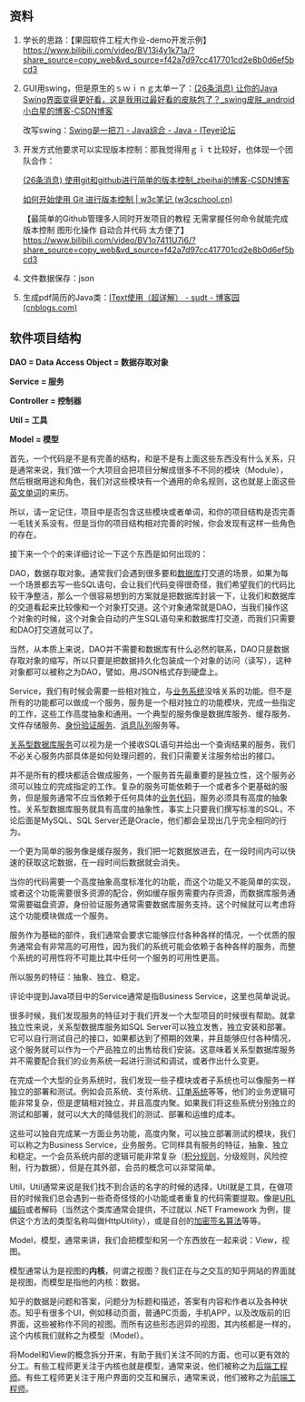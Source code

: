 ## 资料

1. 学长的思路：【果园软件工程大作业-demo开发示例】 https://www.bilibili.com/video/BV13i4y1k71a/?share_source=copy_web&vd_source=f42a7d97cc417701cd2e8b0d6ef5bcd3

2. GUI用swing，但是原生的ｓｗｉｎｇ太单一了：[(26条消息) 让你的Java Swing界面变得更好看，这是我用过最好看的皮肤包了？_swing皮肤_android 小白星的博客-CSDN博客](https://blog.csdn.net/qq_45137584/article/details/111411839)

   改写swing：[Swing是一把刀 - Java综合 - Java - ITeye论坛](https://www.iteye.com/topic/699515)

3. 开发方式他要求可以实现版本控制：那我觉得用ｇｉｔ比较好，也体现一个团队合作：

   [(26条消息) 使用git和github进行简单的版本控制_zbeihai的博客-CSDN博客](https://blog.csdn.net/zbeihai/article/details/118142837)

   [如何开始使用 Git 进行版本控制 | w3c笔记 (w3cschool.cn)](https://www.w3cschool.cn/article/23833916.html)

   【最简单的Github管理多人同时开发项目的教程  无需掌握任何命令就能完成版本控制 图形化操作 自动合并代码 太方便了】 https://www.bilibili.com/video/BV1o7411U7j6/?share_source=copy_web&vd_source=f42a7d97cc417701cd2e8b0d6ef5bcd3

4. 文件数据保存：json

5. 生成pdf简历的Java类：[IText使用（超详解） - sudt - 博客园 (cnblogs.com)](https://www.cnblogs.com/fonks/p/15090635.html)



## 软件项目结构



**DAO = Data Access Object = 数据存取对象**

**Service = 服务**

**Controller = 控制器**

**Util = 工具**

**Model = 模型**



首先，一个代码是不是有完善的结构，和是不是有上面这些东西没有什么关系，只是通常来说，我们做一个大项目会把项目分解成很多不不同的模块（Module），然后根据用途和角色，我们对这些模块有一个通用的命名规则，这也就是上面这些[英文单词](https://www.zhihu.com/search?q=英文单词&search_source=Entity&hybrid_search_source=Entity&hybrid_search_extra={"sourceType"%3A"answer"%2C"sourceId"%3A157049250})的来历。



所以，请一定记住，项目中是否包含这些模块或者单词，和你的项目结构是否完善一毛钱关系没有。但是当你的项目结构相对完善的时候，你会发现有这样一些角色的存在。



接下来一个个的来详细讨论一下这个东西是如何出现的：

DAO，数据存取对象。通常我们会遇到很多要和[数据库](https://www.zhihu.com/search?q=数据库&search_source=Entity&hybrid_search_source=Entity&hybrid_search_extra={"sourceType"%3A"answer"%2C"sourceId"%3A157049250})打交道的场景，如果为每一个场景都去写一些SQL语句，会让我们代码变得很奇怪，我们希望我们的代码比较干净整洁，那么一个很容易想到的方案就是把数据库封装一下，让我们和数据库的交道看起来比较像和一个对象打交道。这个对象通常就是DAO，当我们操作这个对象的时候，这个对象会自动的产生SQL语句来和数据库打交道，而我们只需要和DAO打交道就可以了。

当然，从本质上来说，DAO并不需要和数据库有什么必然的联系，DAO只是数据存取对象的缩写，所以只要是把数据持久化包装成一个对象的访问（读写），这种对象都可以被称之为DAO，譬如，用JSON格式存到硬盘上。



Service，我们有时候会需要一些相对独立，与[业务系统](https://www.zhihu.com/search?q=业务系统&search_source=Entity&hybrid_search_source=Entity&hybrid_search_extra={"sourceType"%3A"answer"%2C"sourceId"%3A157049250})没啥关系的功能。但不是所有的功能都可以做成一个服务，服务是一个相对独立的功能模块，完成一些指定的工作，这些工作高度抽象和通用。一个典型的服务像是数据库服务、缓存服务、文件存储服务、[身份验证服务](https://www.zhihu.com/search?q=身份验证服务&search_source=Entity&hybrid_search_source=Entity&hybrid_search_extra={"sourceType"%3A"answer"%2C"sourceId"%3A157049250})、[消息队列](https://www.zhihu.com/search?q=消息队列&search_source=Entity&hybrid_search_source=Entity&hybrid_search_extra={"sourceType"%3A"answer"%2C"sourceId"%3A157049250})服务等。

[关系型数据库服务](https://www.zhihu.com/search?q=关系型数据库服务&search_source=Entity&hybrid_search_source=Entity&hybrid_search_extra={"sourceType"%3A"answer"%2C"sourceId"%3A157049250})可以视为是一个接收SQL语句并给出一个查询结果的服务，我们不必关心服务内部具体是如何处理问题的，我们只需要关注服务给出的接口。

并不是所有的模块都适合做成服务，一个服务首先最重要的是独立性，这个服务必须可以独立的完成指定的工作。复杂的服务可能依赖于一个或者多个更基础的服务，但是服务通常不应当依赖于任何具体的[业务代码](https://www.zhihu.com/search?q=业务代码&search_source=Entity&hybrid_search_source=Entity&hybrid_search_extra={"sourceType"%3A"answer"%2C"sourceId"%3A157049250})，服务必须具有高度的抽象性。关系型数据库服务就具有高度的抽象性，事实上只要我们撰写标准的SQL，不论后面是MySQL、SQL Server还是Oracle，他们都会呈现出几乎完全相同的行为。

一个更为简单的服务像是缓存服务，我们把一坨数据放进去，在一段时间内可以快速的获取这坨数据，在一段时间后数据就会消失。

当你的代码需要一个高度抽象高度标准化的功能，而这个功能又不能简单的实现，或者这个功能需要很多资源的配合，例如缓存服务需要内存资源，而数据库服务通常需要磁盘资源，身份验证服务通常需要数据库服务支持。这个时候就可以考虑将这个功能模块做成一个服务。

服务作为基础的部件，我们通常会要求它能够应付各种各样的情况，一个优质的服务通常会有非常高的可用性，因为我们的系统可能会依赖于各种各样的服务，而整个系统的可用性将不可能比其中任何一个服务的可用性更高。

所以服务的特征：抽象、独立、稳定。



评论中提到Java项目中的Service通常是指Business Service，这里也简单说说。

很多时候，我们发现服务的特征对于我们开发一个大型项目的时候很有帮助。就拿独立性来说，关系型数据库服务如SQL Server可以独立发售，独立安装和部署。它可以自行测试自己的接口，如果都达到了预期的效果，并且能够应付各种情况，这个服务就可以作为一个产品独立的出售给我们安装。这意味着关系型数据库服务并不需要配合我们的业务系统一起进行测试和调试，或者作出什么变更。

在完成一个大型的业务系统时，我们发现一些子模块或者子系统也可以像服务一样独立的部署和测试。例如会员系统、支付系统、[订单系统](https://www.zhihu.com/search?q=订单系统&search_source=Entity&hybrid_search_source=Entity&hybrid_search_extra={"sourceType"%3A"answer"%2C"sourceId"%3A157049250})等等，他们的业务逻辑可能非常复杂，但是逻辑相对独立，并且高度内聚。如果我们将这些系统分别独立的测试和部署，就可以大大的降低我们的测试、部署和运维的成本。

这些可以独自完成某一方面业务功能，高度内聚，可以独立部署测试的模块，我们可以称之为Business Service，业务服务。它同样具有服务的特征，抽象、独立和稳定。一个会员系统内部的逻辑可能非常复杂（[积分规则](https://www.zhihu.com/search?q=积分规则&search_source=Entity&hybrid_search_source=Entity&hybrid_search_extra={"sourceType"%3A"answer"%2C"sourceId"%3A157049250})，分级规则，风险控制，行为数据），但是在其外部，会员的概念可以非常简单。





Util，Util通常来说是我们找不到合适的名字的时候的选择，Util就是工具，在做项目的时候我们总会遇到一些奇奇怪怪的小功能或者重复的代码需要提取。像是[URL编码](https://www.zhihu.com/search?q=URL编码&search_source=Entity&hybrid_search_source=Entity&hybrid_search_extra={"sourceType"%3A"answer"%2C"sourceId"%3A157049250})或者解码（当然这个类库通常会提供，不过就以 .NET Framework 为例，提供这个方法的类型名称叫做HttpUtility），或是自创的[加密签名算法](https://www.zhihu.com/search?q=加密签名算法&search_source=Entity&hybrid_search_source=Entity&hybrid_search_extra={"sourceType"%3A"answer"%2C"sourceId"%3A157049250})等等。





Model，模型，通常来讲，我们会把模型和另一个东西放在一起来说：View，视图。

模型通常认为是视图的**内核**，何谓之视图？我们正在与之交互的知乎网站的界面就是视图，而模型是指他的内核：数据。

知乎的数据是问题和答案，问题分为标题和描述，答案有内容和作者以及各种状态。知乎有很多个UI，例如移动页面，普通PC页面，手机APP，以及改版前的旧界面，这些被称作不同的视图。而所有这些形态迥异的视图，其内核都是一样的，这个内核我们就称之为模型（Model）。

将Model和View的概念拆分开来，有助于我们关注不同的方面，也可以更有效的分工。有些工程师更关注于内核也就是模型，通常来说，他们被称之为[后端工程师](https://www.zhihu.com/search?q=后端工程师&search_source=Entity&hybrid_search_source=Entity&hybrid_search_extra={"sourceType"%3A"answer"%2C"sourceId"%3A157049250})。有些工程师更关注于用户界面的交互和展示，通常来说，他们被称之为[前端工程师](https://www.zhihu.com/search?q=前端工程师&search_source=Entity&hybrid_search_source=Entity&hybrid_search_extra={"sourceType"%3A"answer"%2C"sourceId"%3A157049250})。